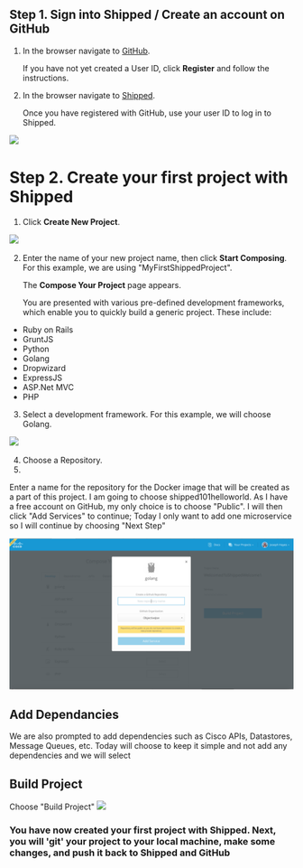 ## Step 1. Sign into Shipped / Create an account on GitHub


1. In the browser navigate to <a href="https://github.com/" target="_blank">GitHub</a>.

	 If you have not yet created a User ID, click **Register** and follow the instructions.
    
2. In the browser navigate to <a href="https://ciscoshipped.io/" target="_blank">Shipped</a>.

	 Once you have registered with GitHub,  use your user ID to log in to Shipped. 
    
      
![](https://github.com/CiscoCloud/shipped-user-guide/blob/master/build/images/walkthroughs/welcome.png)

    
# Step 2. Create your first project with Shipped    

1. Click  **Create New Project**.

![](https://github.com/CiscoCloud/shipped-user-guide/blob/master/build/images/walkthroughs/create_project.png)

2. Enter the name of your new project name, then click **Start Composing**. For this example, we are using "MyFirstShippedProject".
 
	The **Compose Your Project** page appears.

	You are presented with various pre-defined development frameworks, which enable you to quickly build a generic project. These include:

* Ruby on Rails
* GruntJS
* Python
* Golang
* Dropwizard
* ExpressJS
* ASP.Net MVC
* PHP

3. Select a development framework. For this example, we will choose Golang.

![](https://github.com/CiscoCloud/shipped-user-guide/blob/master/build/images/walkthroughs/compose_develop_tab.png)


4. Choose a Repository.
5. 
Enter a name for the repository for the Docker image that will be created as a part of this project. I am going to choose shipped101helloworld. As I have a free account on GitHub, my only choice is to choose "Public". I will then click "Add Services" to continue; Today I only want to add one microservice so I will continue by choosing "Next Step"

![](https://github.com/CiscoCloud/Shipped-Learning-Labs/blob/master/shipped-101-first-project/src/posts/files/shipped-101-first-project/addmicroservice_withname.png)

## Add Dependancies
We are also prompted to add dependencies such as Cisco APIs, Datastores, Message Queues, etc. Today will choose to keep it simple and not add any dependencies and we will select 

## Build Project
Choose "Build Project"
![](https://github.com/CiscoCloud/shipped-user-guide/blob/master/build/images/walkthroughs/build_project.png) 

### You have now created your first project with Shipped. Next, you will 'git' your project to your local machine, make some changes, and push it back to Shipped and GitHub
